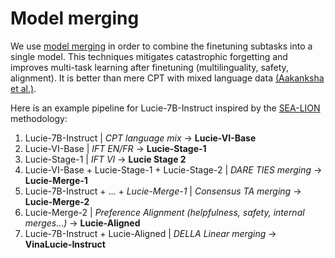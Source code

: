 # Model merging

We use [model merging](https://planetbanatt.net/articles/modelmerging.html) in order to combine the finetuning subtasks into a single model. This techniques mitigates catastrophic forgetting and improves multi-task learning after finetuning (multilinguality, safety, alignment). It is better than mere CPT with mixed language data [(Aakanksha et al.)](https://arxiv.org/abs/2410.10801).

Here is an example pipeline for Lucie-7B-Instruct inspired by the [SEA-LION](https://arxiv.org/pdf/2504.05747) methodology:

1. Lucie-7B-Instruct | *CPT language mix* -> **Lucie-VI-Base**
2. Lucie-VI-Base | *IFT EN/FR* -> **Lucie-Stage-1**
3. Lucie-Stage-1 | *IFT VI* -> **Lucie Stage 2**
4. Lucie-VI-Base + Lucie-Stage-1 + Lucie-Stage-2 | *DARE TIES merging* -> **Lucie-Merge-1**
5. Lucie-7B-Instruct + ... + *Lucie-Merge-1* | *Consensus TA merging* -> **Lucie-Merge-2**
6. Lucie-Merge-2 | *Preference Alignment (helpfulness, safety, internal merges...)* -> **Lucie-Aligned**
7. Lucie-7B-Instruct + Lucie-Aligned | *DELLA Linear merging* -> **VinaLucie-Instruct**
